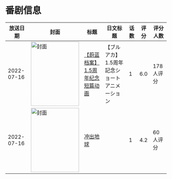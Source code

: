 # 番剧信息

|放送日期|封面|标题|日文标题|话数|评分|评分人数|
|---|---|---|---|---|---|---|
|2022-07-16|<img src="https://lain.bgm.tv/pic/cover/c/69/9a/392060_R1io8.jpg" alt="封面" style="width:150px;height:200px;object-fit:cover;">|[【蔚蓝档案】1.5周年纪念短篇动画](https://bangumi.tv/subject/392060)|【ブルアカ】1.5周年記念ショートアニメーション|1|6.0|178人评分|
|2022-07-16|<img src="https://lain.bgm.tv/pic/cover/c/1a/97/231684_sQx2O.jpg" alt="封面" style="width:150px;height:200px;object-fit:cover;">|[冲出地球](https://bangumi.tv/subject/231684)||1|4.2|60人评分|
